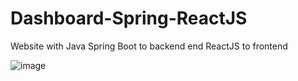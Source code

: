 # Dashboard-Spring-ReactJS
Website with Java Spring Boot to backend end ReactJS to frontend

![image](https://user-images.githubusercontent.com/84870393/157671271-6353e120-5ab3-4045-8923-7da47d98e300.png)

